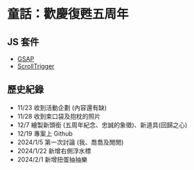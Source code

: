 # 童話：歡慶復甦五周年

## JS 套件

- [GSAP](https://greensock.com/)
- [ScrollTrigger](https://greensock.com/)

## 歷史紀錄

- 11/23 收到活動企劃 (內容還有缺)
- 11/28 收到束口袋及抱枕的照片
- 12/7  繪製新頭銜 (五周年紀念、忠誠的象徵)、新道具(回歸之心)
- 12/19 專案上 Github
- 2024/1/5 第一次討論 (我、喬喬及閒閒)
- 2024/1/22 新增右側浮水標
- 2024/2/1  新增扭蛋抽抽樂